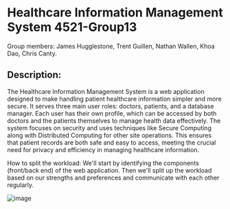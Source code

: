 # Healthcare Information Management System 4521-Group13
Group members: James Hugglestone, Trent Guillen, Nathan Wallen, Khoa Dao, Chris Canty.

## Description: 
The Healthcare Information Management System is a web application designed to make handling patient healthcare information simpler and more secure. It serves three main user roles: doctors, patients, and a database manager. Each user has their own profile, which can be accessed by both doctors and the patients themselves to manage health data effectively. The system focuses on security and uses techniques like Secure Computing along with Distributed Computing for other site operations. This ensures that patient records are both safe and easy to access, meeting the crucial need for privacy and efficiency in managing healthcare information.

How to split the workload: 
We'll start by identifying the components (front/back end) of the web application.
Then we'll split up the workload based on our strengths and preferences and communicate with each other regularly.


![image](https://github.com/KhoaDao03/4521-Group13/assets/129322478/695ff1e6-b95a-471a-a3c9-178a568fc805)
